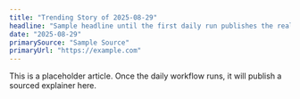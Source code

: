 ```yaml
---
title: "Trending Story of 2025-08-29"
headline: "Sample headline until the first daily run publishes the real article"
date: "2025-08-29"
primarySource: "Sample Source"
primaryUrl: "https://example.com"
---
```


This is a placeholder article. Once the daily workflow runs, it will publish a sourced explainer here.
